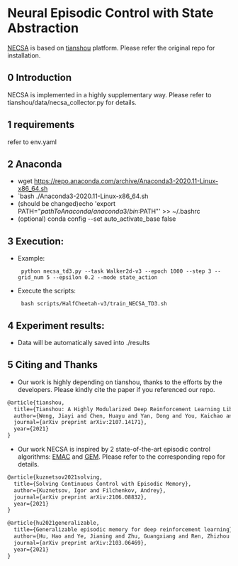 # Neural Episodic Control with State Abstraction
[NECSA](https://sites.google.com/view/drl-necsa) is based on [tianshou](https://tianshou.readthedocs.io/en/master/index.html) platform. Please refer the original repo for installation.

## 0 Introduction

  NECSA is implemented in a highly supplementary way. Please refer to tianshou/data/necsa_collector.py for details.

## 1 requirements

  refer to env.yaml

## 2 Anaconda

  * wget https://repo.anaconda.com/archive/Anaconda3-2020.11-Linux-x86_64.sh
  * `bash ./Anaconda3-2020.11-Linux-x86_64.sh
  * (should be changed)echo 'export PATH="$pathToAnaconda/anaconda3/bin:$PATH"' >> ~/.bashrc
  * (optional) conda config --set auto_activate_base false

## 3 Execution:
  
  * Example:
         
         python necsa_td3.py --task Walker2d-v3 --epoch 1000 --step 3 --grid_num 5 --epsilon 0.2 --mode state_action

  * Execute the scripts:
         
         bash scripts/HalfCheetah-v3/train_NECSA_TD3.sh

## 4 Experiment results:

  * Data will be automatically saved into ./results

## 5 Citing and Thanks 

  * Our work is highly depending on tianshou, thanks to the efforts by the developers. Please kindly cite the paper if you referenced our repo.

  ```latex
  @article{tianshou,
    title={Tianshou: A Highly Modularized Deep Reinforcement Learning Library},
    author={Weng, Jiayi and Chen, Huayu and Yan, Dong and You, Kaichao and Duburcq, Alexis and Zhang, Minghao and Su, Yi and Su, Hang and Zhu, Jun},
    journal={arXiv preprint arXiv:2107.14171},
    year={2021}
  }
  ```

  * Our work NECSA is inspired by 2 state-of-the-art episodic control algorithms: [EMAC](https://github.com/schatty/EMAC) and [GEM](https://github.com/MouseHu/GEM). Please refer to the corresponding repo for details.

  ```latex
  @article{kuznetsov2021solving,
    title={Solving Continuous Control with Episodic Memory},
    author={Kuznetsov, Igor and Filchenkov, Andrey},
    journal={arXiv preprint arXiv:2106.08832},
    year={2021}
  }
  ```

  ```latex
  @article{hu2021generalizable,
    title={Generalizable episodic memory for deep reinforcement learning},
    author={Hu, Hao and Ye, Jianing and Zhu, Guangxiang and Ren, Zhizhou and Zhang, Chongjie},
    journal={arXiv preprint arXiv:2103.06469},
    year={2021}
  }
  ```
  
